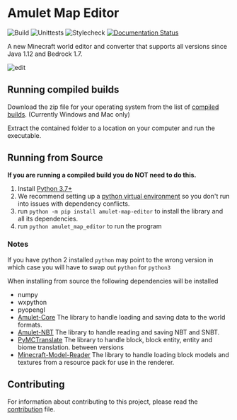 # Amulet Map Editor

![Build](../../workflows/Build/badge.svg)
![Unittests](../../workflows/Unittests/badge.svg?event=push)
![Stylecheck](../../workflows/Stylecheck/badge.svg?event=push)
[![Documentation Status](https://readthedocs.org/projects/amulet-map-editor/badge)](https://amulet-map-editor.readthedocs.io)

A new Minecraft world editor and converter that supports all versions since Java 1.12 and Bedrock 1.7.

![edit](resource/img/edit.jpg)

## Running compiled builds

Download the zip file for your operating system from the list of [compiled builds](https://github.com/Amulet-Team/Amulet-Map-Editor/releases). (Currently Windows and Mac only)

Extract the contained folder to a location on your computer and run the executable.

## Running from Source

**If you are running a compiled build you do NOT need to do this.**

1) Install [Python 3.7+](https://www.python.org/)
2) We recommend setting up a [python virtual environment](https://docs.python.org/3/tutorial/venv.html) so you don't run into issues with dependency conflicts.
3) run `python -m pip install amulet-map-editor` to install the library and all its dependencies.
4) run `python amulet_map_editor` to run the program

### Notes

If you have python 2 installed `python` may point to the wrong version in which case you will have to swap out `python` for `python3`

When installing from source the following dependencies will be installed

- numpy
- wxpython
- pyopengl
- [Amulet-Core](https://github.com/Amulet-Team/Amulet-Core)  The library to handle loading and saving data to the world formats.
- [Amulet-NBT](https://github.com/Amulet-Team/Amulet-NBT)  The library to handle reading and saving NBT and SNBT.
- [PyMCTranslate](https://github.com/gentlegiantJGC/PyMCTranslate)  The library to handle block, block entity, entity and biome translation. between versions
- [Minecraft-Model-Reader](https://github.com/gentlegiantJGC/Minecraft-Model-Reader)  The library to handle loading block models and textures from a resource pack for use in the renderer.

## Contributing

For information about contributing to this project, please read the [contribution](contributing.md) file.
